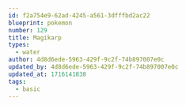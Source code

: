 ```yaml
---
id: f2a754e9-62ad-4245-a561-3dfffbd2ac22
blueprint: pokemon
number: 129
title: Magikarp
types:
  - water
author: 4d8d6ede-5963-429f-9c2f-74b897007e0c
updated_by: 4d8d6ede-5963-429f-9c2f-74b897007e0c
updated_at: 1716141838
tags:
  - basic
---
```

